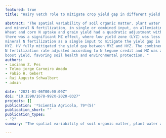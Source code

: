 ```yaml
---
featured: true
title: "Hairy vetch role to mitigate crop yield gap in different yield environments at field level"

abstract: "The spatial variability of soil organic matter, plant water availability, and soil nitrogen (N) availability are drivers of crop response to mineral N fertilizer. The complex interaction of these factors is responsible for within-field corn and wheat yield variability. The hairy vetch (HV) cover crop is an economic, environmentally friendly, and efficient N source capable of conciliating crop yield and soil health. Nevertheless, the HV effects to mitigate yield gap of management zone (MZ) have not yet been documented. This study evaluated the effects of HV 
and mineral N fertilization, in single or combined input, on alleviating crop yield gap. The study was carried out in two croplands southern Brazil. The experimental design was a complete  randomized block in a split plot having MZ (high, medium, and low yield) and N fertilizer rates. 
Wheat and corn N uptake and grain yield had a quadratic adjustment with N fertilizer input, but 
there was a significant MZ effect, where low yield zone (LYZ) was less responsive. Consequently, 
mineral N fertilization as a single input to mitigate the yield gap in this MZ was not efficient. On the other hand, HV increased corn N uptake and grain yield mainly in LYZ compared to MYZ and 
HYZ. HV fully mitigated the yield gap between MYZ and HYZ. The combined use of HV and mineral 
N fertilization rate adjusted according to N legume credit and MZ was an efficient strategy to 
boost yield, favoring soil health and environmental protection. "
authors:
- Luciano Z. Pes
- Telmo jorge Carneiro Amado
- Fabio H. Gebert
- Rai Augusto Schwalbert
- admin

date: "2021-01-06T00:00:00Z"
doi: "10.1590/1678-992X-2020-0327"
projects: []
publication: '*Scientia Agricola, 79*(5)'
publication_short: ""
publication_types:
- "2"
summary: "The spatial variability of soil organic matter, plant water availability, and soil nitrogen (N) availability are drivers of crop response to mineral N fertilizer. The complex interaction of these factors is responsible for within-field corn and wheat yield variability. The hairy vetch (HV) cover crop is an economic, environmentally friendly, and efficient N source capable of conciliating crop yield and soil health. Nevertheless, the HV effects to mitigate yield gap of management zone (MZ) have not yet been documented."

---
```



